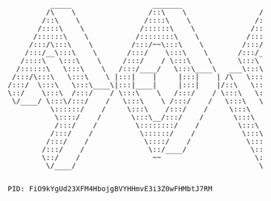 
<pre>
          _____                   _______                   _____
         /\    \                 /::\    \                 /\    \
        /::\    \               /::::\    \               /::\    \
       /::::\    \             /::::::\    \             /::::\    \
      /::::::\    \           /::::::::\    \           /::::::\    \
     /:::/\:::\    \         /:::/~~\:::\    \         /:::/\:::\    \
    /:::/__\:::\    \       /:::/    \:::\    \       /:::/__\:::\    \
   /::::\   \:::\    \     /:::/    / \:::\    \      \:::\   \:::\    \
  /::::::\   \:::\    \   /:::/____/   \:::\____\   ___\:::\   \:::\    \
 /:::/\:::\   \:::\    \ |:::|    |     |:::|    | /\   \:::\   \:::\    \
/:::/  \:::\   \:::\____\|:::|____|     |:::|    |/::\   \:::\   \:::\____\
\::/    \:::\  /:::/    / \:::\    \   /:::/    / \:::\   \:::\   \::/    /
 \/____/ \:::\/:::/    /   \:::\    \ /:::/    /   \:::\   \:::\   \/____/
          \::::::/    /     \:::\    /:::/    /     \:::\   \:::\    \
           \::::/    /       \:::\__/:::/    /       \:::\   \:::\____\
           /:::/    /         \::::::::/    /         \:::\  /:::/    /
          /:::/    /           \::::::/    /           \:::\/:::/    /
         /:::/    /             \::::/    /             \::::::/    /
        /:::/    /               \::/____/               \::::/    /
        \::/    /                 ~~                      \::/    /
         \/____/                                           \/____/
<pre>

PID: FiO9kYgUd23XFM4HbojgBVYHHmvE3i3Z0wFHMbtJ7RM
